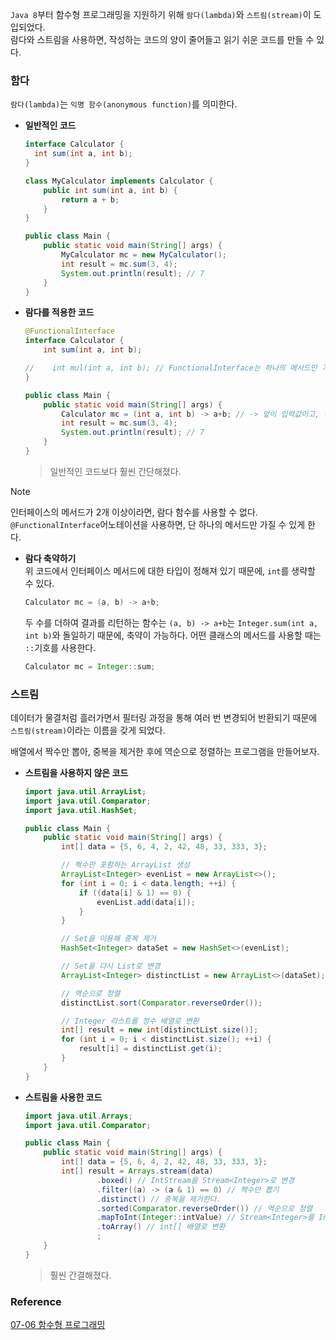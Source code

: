 `Java 8`부터 함수형 프로그래밍을 지원하기 위해 `람다(lambda)`와 `스트림(stream)`이 도입되었다.<br>
람다와 스트림을 사용하면, 작성하는 코드의 양이 줄어들고 읽기 쉬운 코드를 만들 수 있다.<br>

### 함다
`람다(lambda)`는 `익명 함수(anonymous function)`를 의미한다.<br>
- **일반적인 코드**<br>
  ```java
  interface Calculator {
    int sum(int a, int b);
  }
  
  class MyCalculator implements Calculator {
      public int sum(int a, int b) {
          return a + b;
      }
  }
  
  public class Main {
      public static void main(String[] args) {
          MyCalculator mc = new MyCalculator();
          int result = mc.sum(3, 4);
          System.out.println(result); // 7
      }
  }
  ```
- **람다를 적용한 코드**<br>
  ```java
  @FunctionalInterface
  interface Calculator {
      int sum(int a, int b);
  
  //    int mul(int a, int b); // FunctionalInterface는 하나의 메서드만 가져야 한다.
  }
  
  public class Main {
      public static void main(String[] args) {
          Calculator mc = (int a, int b) -> a+b; // -> 앞이 입력값이고, 뒤가 리턴값을 의미한다.
          int result = mc.sum(3, 4);
          System.out.println(result); // 7
      }
  }
  ```
  > 일반적인 코드보다 훨씬 간단해졌다.
> [!NOTE]
> 인터페이스의 메서드가 2개 이상이라면, 람다 함수를 사용할 수 없다.<br>
> `@FunctionalInterface`어노테이션을 사용하면, 단 하나의 메서드만 가질 수 있게 한다.
- **람다 축약하기**<br>
  위 코드에서 인터페이스 메서드에 대한 타입이 정해져 있기 때문에, `int`를 생략할 수 있다.
  ```java
  Calculator mc = (a, b) -> a+b;
  ```

  두 수를 더하여 결과를 리턴하는 함수는 `(a, b) -> a+b`는 `Integer.sum(int a, int b)`와 돌일하기 때문에, 축약이 가능하다.
  어떤 클래스의 메서드를 사용할 때는 `::`기호를 사용한다.<br>
  ```java
  Calculator mc = Integer::sum;
  ```

### 스트림
데이터가 물결처럼 흘러가면서 필터링 과정을 통해 여러 번 변경되어 반환되기 때문에 `스트림(stream)`이라는 이름을 갖게 되었다.<br>

배열에서 짝수만 뽑아, 중복을 제거한 후에 역순으로 정렬하는 프로그램을 만들어보자.
- **스트림을 사용하지 않은 코드**<br>
  ```java
  import java.util.ArrayList;
  import java.util.Comparator;
  import java.util.HashSet;
  
  public class Main {
      public static void main(String[] args) {
          int[] data = {5, 6, 4, 2, 42, 48, 33, 333, 3};
  
          // 짝수만 포함하는 ArrayList 생성
          ArrayList<Integer> evenList = new ArrayList<>();
          for (int i = 0; i < data.length; ++i) {
              if ((data[i] & 1) == 0) {
                  evenList.add(data[i]);
              }
          }
  
          // Set을 이용해 중복 제거
          HashSet<Integer> dataSet = new HashSet<>(evenList);
  
          // Set을 다시 List로 변경
          ArrayList<Integer> distinctList = new ArrayList<>(dataSet);
  
          // 역순으로 정렬
          distinctList.sort(Comparator.reverseOrder());
  
          // Integer 리스트를 정수 배열로 변환
          int[] result = new int[distinctList.size()];
          for (int i = 0; i < distinctList.size(); ++i) {
              result[i] = distinctList.get(i);
          }
      }
  }
  ```
- **스트림을 사용한 코드**<br>
  ```java
  import java.util.Arrays;
  import java.util.Comparator;
  
  public class Main {
      public static void main(String[] args) {
          int[] data = {5, 6, 4, 2, 42, 48, 33, 333, 3};
          int[] result = Arrays.stream(data)
                  .boxed() // IntStream을 Stream<Integer>로 변경
                  .filter((a) -> (a & 1) == 0) // 짝수만 뽑기
                  .distinct() // 중복을 제거한다.
                  .sorted(Comparator.reverseOrder()) // 역순으로 정렬
                  .mapToInt(Integer::intValue) // Stream<Integer>를 IntStream으로 변경
                  .toArray() // int[] 배열로 변환
                  ;
      }
  }
  ```
  > 훨씬 간결해졌다.

### Reference
[07-06 함수형 프로그래밍](https://wikidocs.net/157858#_6)<br>
